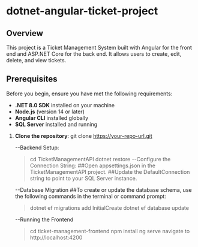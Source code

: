 # dotnet-angular-ticket-project
## Overview

This project is a Ticket Management System built with Angular for the front end and ASP.NET Core for the back end. It allows users to create, edit, delete, and view tickets.

## Prerequisites

Before you begin, ensure you have met the following requirements:

- **.NET 8.0 SDK** installed on your machine
- **Node.js** (version 14 or later)
- **Angular CLI** installed globally
- **SQL Server** installed and running

1. **Clone the repository**:
   git clone https://your-repo-url.git

   --Backend Setup:

   >cd TicketManagementAPI
   >dotnet restore
   --Configure the Connection String:
   ##Open appsettings.json in the TicketManagementAPI project.
   ##Update the DefaultConnection string to point to your SQL Server instance.

   --Database Migration
   ##To create or update the database schema, use the following commands in the terminal or command prompt:
    >dotnet ef migrations add InitialCreate
    >dotnet ef database update


    --Running the Frontend
    >cd ticket-management-frontend
    >npm install
    >ng serve
    navigate to http://localhost:4200


